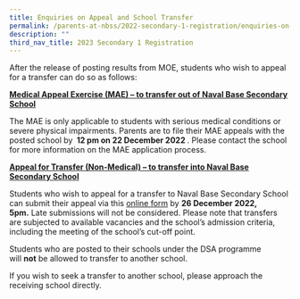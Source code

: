 ```yaml
---
title: Enquiries on Appeal and School Transfer
permalink: /parents-at-nbss/2022-secondary-1-registration/enquiries-on-appeal-and-school-transfer/
description: ""
third_nav_title: 2023 Secondary 1 Registration
---
```

<p>After the release of posting results from MOE, students who wish to appeal for a transfer can do so as follows:</p>
<p><strong><u>Medical Appeal Exercise (MAE) &ndash; to transfer out of Naval Base Secondary School</u></strong></p>
<p>The MAE is only applicable to students with serious medical conditions or severe physical impairments. Parents are to file their MAE appeals with the posted school by&nbsp;<strong> 12 pm on 22 December 2022&nbsp;</strong>. Please contact the school for more information on the MAE application process.</p>
<p><strong><u>Appeal for Transfer (Non-Medical) &ndash; to transfer into Naval Base Secondary School</u></strong></p>
<p>Students who wish to appeal for a transfer to Naval Base Secondary School can submit their appeal via this&nbsp;<a href="https://form.gov.sg/63a10c26e4d28f00115a4dd0" target="_blank" rel="noopener">online form</a>&nbsp;by&nbsp;<strong>26 December 2022, 5pm.</strong>&nbsp;Late submissions will not be considered. Please note that transfers are subjected to available vacancies and the school&rsquo;s admission criteria, including the meeting of the school&rsquo;s cut-off point.</p>
<p>Students who are posted to their schools under the DSA programme will&nbsp;<strong>not</strong>&nbsp;be allowed to transfer to another school.</p>
<p>If you wish to seek a transfer to another school, please approach the receiving school directly.</p>